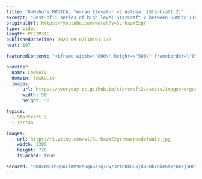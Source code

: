 ```yaml
---
title: "GuMiho's MAGICAL Terran Elevator vs Astrea! (StarCraft 2)"
excerpt: "Best-of-5 series of high level StarCraft 2 between GuMiho (Terran) and Astrea (Protoss). In this series GuMiho goes for some of his classic proxy strategies, where he builds basically everything on the other side of the map and has the Protoss player deal with the early game aggression. Support my work:"
originalUrl: https://youtube.com/watch?v=SLrkxzWZzgY
type: video
length: PT22M31S
publishedDateTime: 2023-09-07T10:01:13Z
heat: 107

featuredContent: "<iframe width=\"800\" height=\"500\" frameborder=\"0\" src=\"https://www.youtube.com/embed/SLrkxzWZzgY\" allow=\"accelerometer; autoplay; encrypted-media; gyroscope; picture-in-picture\" allowfullscreen></iframe>"

provider:
  name: LowkoTV
  domain: lowko.tv
  images:
    - url: https://everyday-cc.github.io/starcraft2/assets/images/organizations/lowko.tv-50x50.jpg
      width: 50
      height: 50

topics:
  - StarCraft 2
  - Terran

images:
  - url: https://i.ytimg.com/vi/SLrkxzWZzgY/maxresdefault.jpg
    width: 1280
    height: 720
    isCached: true

secured: "gDUxWmCDSRpnciKM9re0q6GX2q1uw/3PtP0k6OkjRGFBkxHke6aY/GXXjsHni9UVWouaJ5LOhH+/gYMe2hRcqu1gAawTM0n257Bgevasa1DD4syVfq3udCasb28CK8kiuCJZiqsgQWTzbXSaoXRuEVf8FahkKDCkRDvkkijX4z4sA+0WFGHh5lbBeRMIm9TowcATqxFaGeXavLOlGxYCbcLgF6bL/dQzPip6C6Ms7QMRalrdBKzgmsYw5oFO/cur1g7AM4NT7VAn1iPvFUiya+4qRMOCzTQOxKWLkxHTbX+jXY8KB9rptJNqRO7utQGhT1MygAOQQ4DqwQDxzgNSTbzhN87fsZerAbFIKObBDLkal5n/18aKK9ztDRw0w67uKOFWVaSVEQLoZv9A2Sx7KtC/HKEL6X0zJ6r3zkFxJr4=;Ig3srcthseMtrzZFlPhnFQ=="
---
```


